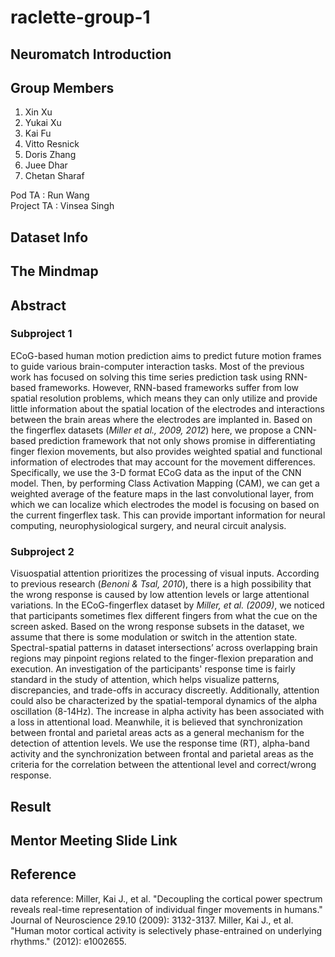 # raclette-group-1

## Neuromatch Introduction

## Group Members
1. Xin Xu
2. Yukai Xu
3. Kai Fu
4. Vitto Resnick
5. Doris Zhang
6. Juee Dhar
7. Chetan Sharaf

Pod TA : Run Wang <br/>
Project TA : Vinsea Singh 
## Dataset Info 
## The Mindmap

## Abstract
### Subproject 1 
ECoG-based human motion prediction aims to predict future motion frames to guide various brain-computer interaction tasks. Most of the previous work has focused on solving this time series prediction task using RNN-based frameworks. However, RNN-based frameworks suffer from low spatial resolution problems, which means they can only utilize and provide little information about the spatial location of the electrodes and interactions between the brain areas where the electrodes are implanted in. Based on the fingerflex datasets (*Miller et al., 2009, 2012*) here, we propose a CNN-based prediction framework that not only shows promise in differentiating finger flexion movements, but also provides weighted spatial and functional information of electrodes that may account for the movement differences. Specifically, we use the 3-D format ECoG data as the input of the CNN model. Then, by performing Class Activation Mapping (CAM), we can get a weighted average of the feature maps in the last convolutional layer, from which we can localize which electrodes the model is focusing on based on the current fingerflex task. This can provide important information for neural computing, neurophysiological surgery, and neural circuit analysis.
### Subproject 2 
Visuospatial attention prioritizes the processing of visual inputs. According to previous research (*Benoni & Tsal, 2010*), there is a high possibility that the wrong response is caused by low attention levels or large attentional variations. In the ECoG-fingerflex dataset by *Miller, et al. (2009)*, we noticed that participants sometimes flex different fingers from what the cue on the screen asked.  Based on the wrong response subsets in the dataset, we assume that there is some modulation or switch in the attention state. Spectral-spatial patterns in dataset intersections’ across overlapping brain regions may pinpoint regions related to the finger-flexion preparation and execution. An investigation of the participants' response time is fairly standard in the study of attention, which helps visualize patterns, discrepancies, and trade-offs in accuracy discreetly. Additionally, attention could also be characterized by the spatial-temporal dynamics of the alpha oscillation (8-14Hz). The increase in alpha activity has been associated with a loss in attentional load. Meanwhile, it is believed that synchronization between frontal and parietal areas acts as a general mechanism for the detection of attention levels. We use the response time (RT), alpha-band activity and the synchronization between frontal and parietal areas as the criteria for the correlation between the attentional level and correct/wrong response. 

## Result

## Mentor Meeting Slide Link

## Reference
data reference:
Miller, Kai J., et al. "Decoupling the cortical power spectrum reveals real-time representation of individual finger movements in humans." Journal of Neuroscience 29.10 (2009): 3132-3137.
Miller, Kai J., et al. "Human motor cortical activity is selectively phase-entrained on underlying rhythms." (2012): e1002655.
